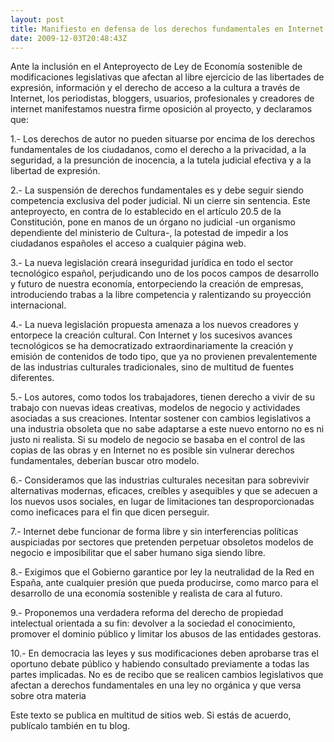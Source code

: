 ```yaml
---
layout: post
title: Manifiesto en defensa de los derechos fundamentales en Internet
date: 2009-12-03T20:48:43Z
---
```

Ante la inclusión en el Anteproyecto de Ley de Economía sostenible de
modificaciones legislativas que afectan al libre ejercicio de las
libertades de expresión, información y el derecho de acceso a la cultura
a través de Internet, los periodistas, bloggers, usuarios, profesionales
y creadores de internet manifestamos nuestra firme oposición al
proyecto, y declaramos que:

1.- Los derechos de autor no pueden situarse por encima de los derechos
fundamentales de los ciudadanos, como el derecho a la privacidad, a la
seguridad, a la presunción de inocencia, a la tutela judicial efectiva y
a la libertad de expresión.

2.- La suspensión de derechos fundamentales es y debe seguir siendo
competencia exclusiva del poder judicial. Ni un cierre sin sentencia.
Este anteproyecto, en contra de lo establecido en el artículo 20.5 de la
Constitución, pone en manos de un órgano no judicial -un organismo
dependiente del ministerio de Cultura-, la potestad de impedir a los
ciudadanos españoles el acceso a cualquier página web.

3.- La nueva legislación creará inseguridad jurídica en todo el sector
tecnológico español, perjudicando uno de los pocos campos de desarrollo
y futuro de nuestra economía, entorpeciendo la creación de empresas,
introduciendo trabas a la libre competencia y ralentizando su proyección
internacional.

4.- La nueva legislación propuesta amenaza a los nuevos creadores y
entorpece la creación cultural. Con Internet y los sucesivos avances
tecnológicos se ha democratizado extraordinariamente la creación y
emisión de contenidos de todo tipo, que ya no provienen prevalentemente
de las industrias culturales tradicionales, sino de multitud de fuentes
diferentes.

5.- Los autores, como todos los trabajadores, tienen derecho a vivir de
su trabajo con nuevas ideas creativas, modelos de negocio y actividades
asociadas a sus creaciones. Intentar sostener con cambios legislativos a
una industria obsoleta que no sabe adaptarse a este nuevo entorno no es
ni justo ni realista. Si su modelo de negocio se basaba en el control de
las copias de las obras y en Internet no es posible sin vulnerar
derechos fundamentales, deberían buscar otro modelo.

6.- Consideramos que las industrias culturales necesitan para sobrevivir
alternativas modernas, eficaces, creíbles y asequibles y que se adecuen
a los nuevos usos sociales, en lugar de limitaciones tan
desproporcionadas como ineficaces para el fin que dicen perseguir.

7.- Internet debe funcionar de forma libre y sin interferencias
políticas auspiciadas por sectores que pretenden perpetuar obsoletos
modelos de negocio e imposibilitar que el saber humano siga siendo
libre.

8.- Exigimos que el Gobierno garantice por ley la neutralidad de la Red
en España, ante cualquier presión que pueda producirse, como marco para
el desarrollo de una economía sostenible y realista de cara al futuro.

9.- Proponemos una verdadera reforma del derecho de propiedad
intelectual orientada a su fin: devolver a la sociedad el conocimiento,
promover el dominio público y limitar los abusos de las entidades
gestoras.

10.- En democracia las leyes y sus modificaciones deben aprobarse tras
el oportuno debate público y habiendo consultado previamente a todas las
partes implicadas. No es de recibo que se realicen cambios legislativos
que afectan a derechos fundamentales en una ley no orgánica y que versa
sobre otra materia

Este texto se publica en multitud de sitios web. Si estás de acuerdo,
publícalo también en tu blog.

